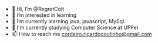- 👋 Hi, I’m @RegretColt
- 👀 I’m interested in learning
- 🌱 I’m currently learning java, javascript, MySql.
- 🔭 I'm currently studying Computer Science at UFPel
- 📫 How to reach me cordeiro.ricardocoutinho@gmail.com

<!---
RegretColt/RegretColt is a ✨ special ✨ repository because its `README.md` (this file) appears on your GitHub profile.
You can click the Preview link to take a look at your changes.
--->
